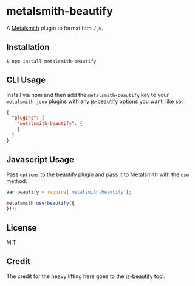 # metalsmith-beautify

  A [Metalsmith](http://www.metalsmith.io/) plugin to format html / js.

## Installation

    $ npm install metalsmith-beautify

## CLI Usage

  Install via npm and then add the `metalsmith-beautify` key to your `metalsmith.json` plugins with any [js-beautify](https://github.com/einars/js-beautify) options you want, like so:

```json
{
  "plugins": {
    "metalsmith-beautify": {
    }
  }
}
```

## Javascript Usage

  Pass `options` to the beautify plugin and pass it to Metalsmith with the `use` method:

```js
var beautify = require('metalsmith-beautify');

metalsmith.use(beautify({
}));
```

## License

  MIT

## Credit

The credit for the heavy lifting here goes to the [js-beautify](https://github.com/einars/js-beautify) tool.
